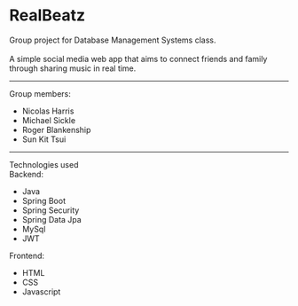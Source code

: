 # RealBeatz

Group project for Database Management Systems class. 
<br>
<br>
A simple social media web app that aims to connect friends and family<br>
through sharing music in real time.
_____________________________________________

Group members:
- Nicolas Harris
- Michael Sickle
- Roger Blankenship
- Sun Kit Tsui
_____________________________________________

Technologies used
<br>
Backend:
- Java
- Spring Boot
- Spring Security
- Spring Data Jpa
- MySql
- JWT

Frontend:
- HTML
- CSS
- Javascript
